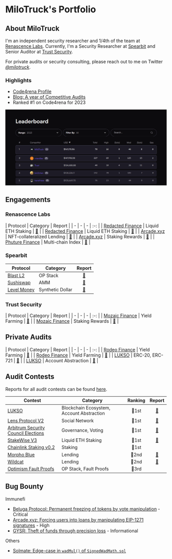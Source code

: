 # MiloTruck's Portfolio

## About MiloTruck

I'm an independent security researcher and 1/4th of the team at [Renascence Labs](https://renascence-labs.xyz/). Currently, I'm a Security Researcher at [Spearbit](https://spearbit.com/) and Senior Auditor at [Trust Security](https://www.trust-security.xyz/).

For private audits or security consulting, please reach out to me on Twitter [*@milotruck*](https://twitter.com/milotruck).

### Highlights

- [Code4rena Profile](https://code4rena.com/@MiloTruck)
- [Blog: A year of Competitive Audits](https://milotruck.github.io/blog/A-year-of-Competitive-Audits/)
- Ranked #1 on Code4rena for 2023

<img src="images/c4_leaderboard.png" width="900">

## Engagements

### Renascence Labs

| Protocol | Category |  Report |
| - | - | - | :-: |
| [Redacted Finance](https://redacted.finance/) | Liquid ETH Staking | [📄](/engagements/renascence/Redacted%20Finance%20(Institutional%20Pirex).pdf) |
| [Redacted Finance](https://redacted.finance/) | Liquid ETH Staking | [📄](/engagements/renascence/Redacted%20Finance%20(Branded%20LST).pdf) |
| [Arcade.xyz](https://www.arcade.xyz/) | NFT-collateralized Lending | [📄](/engagements/renascence/Arcade.xyz%20(V4).pdf) |
| [Arcade.xyz](https://www.arcade.xyz/) | Staking Rewards | [📄](/engagements/renascence/Arcade.xyz%20(ARCD%20Staking).pdf) |
| [Phuture Finance](https://www.phuture.finance/) | Multi-chain Index | [📄](/engagements/renascence/Phuture%20Finance%20(V2).pdf) |

### Spearbit

| Protocol | Category | Report |
| - | - | :-: |
| [Blast L2](https://blast.io/) | OP Stack | [📄](/engagements/spearbit/Blast%20L2.pdf) |
| [Sushiswap](https://www.sushi.com/) | AMM | [📄](/engagements/spearbit/Sushiswap%20(RouteProcessor4).pdf) |
| [Level Money](https://withstable.com/) | Synthetic Dollar | [📄](/engagements/spearbit/Level%20Money%20(Staking).pdf) |

### Trust Security

| Protocol | Category | Report |
| - | - | - | :-: |
| [Mozaic Finance](https://mozaic.finance/) | Yield Farming | [📄](/engagements/trust/Mozaic%20(Thesus%20Vault).pdf) |
| [Mozaic Finance](https://mozaic.finance/) | Staking Rewards | [📄](/engagements/trust/Mozaic%20(xMOZ%20Staking).pdf) |

## Private Audits

| Protocol | Category | Report |
| - | - | - | :-: |
| [Rodeo Finance](https://www.rodeofinance.xyz/) |  Yield Farming | [📄](/solo/Rodeo%20Finance%20(Camelot%20V3%20Strategy).pdf) | 
| [Rodeo Finance](https://www.rodeofinance.xyz/) |  Yield Farming | [📄](/solo/Rodeo%20Finance%20(GMX%20GM%20Strategy).pdf) | 
| [LUKSO](https://lukso.network/) |  ERC-20, ERC-721 | [📄](/solo/LUKSO%20(LSP4,%20LSP7,%20LSP8).pdf) |
| [LUKSO](https://lukso.network/) |  Account Abstraction | [📄](/solo/LUKSO%20(LSP0,%20LSP6).pdf) |

## Audit Contests

Reports for all audit contests can be found [here](/contests/).

| Contest | Category | Ranking | Report |
| - | - | :-: | :-: |
| [LUKSO](https://code4rena.com/contests/2023-06-lukso) | Blockchain Ecosystem, Account Abstraction | 🥇1st | [📄](/contests/pdf/LUKSO.pdf) |
| [Lens Protocol V2](https://code4rena.com/contests/2023-07-lens-protocol-v2) | Social Network | 🥇1st |[📄](/contests/2023-07-lens.md) |
| [Arbitrum Security Council Elections](https://code4rena.com/contests/2023-08-arbitrum-security-council-election-system) | Governance, Voting | 🥇1st | [📄](/contests/pdf/Arbitrum%20Security%20Council%20Elections.pdf) |
| [StakeWise V3](https://app.hats.finance/audit-competitions/stakewise-0xd91cd6ed6c9a112fdc112b1a3c66e47697f522cd/leaderboard) | Liquid ETH Staking | 🥇1st |[📄](/contests/pdf/StakeWise%20V3.pdf) |
| [Chainlink Staking v0.2](https://code4rena.com/contests/2023-08-chainlink-staking-v02) | Staking | 🥇1st |  |
| [Morpho Blue](https://cantina.xyz/competitions/d86b7f95-e574-4092-8ea2-78dcac2f54f1/leaderboard) | Lending | 🥈2nd | [📄](/contests/2023-12-morpho-blue.md) |
| [Wildcat](https://code4rena.com/contests/2023-10-the-wildcat-protocol) | Lending | 🥈2nd | [📄](/contests/2023-10-wildcat.md) |
| [Optimism Fault Proofs](https://audits.sherlock.xyz/contests/205/leaderboard) | OP Stack, Fault Proofs | 🥉3rd | |

## Bug Bounty

Immunefi

- [Beluga Protocol: Permanent freezing of tokens by vote manipulation](/immunefi/beluga-C-01.md) - Critical
- [Arcade.xyz: Forcing users into loans by manipulating EIP-1271 signatures](/immunefi/arcadexyz-H-01.md) - High
- [GYSR: Theft of funds through precision loss](/immunefi/gysr-I-01.md) - Informational

Others

- [Solmate: Edge-case in `wadMul()` of `SignedWadMath.sol`](https://github.com/transmissions11/solmate/pull/380)
